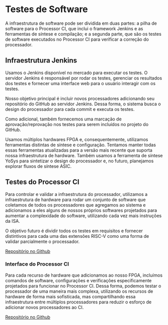 # Testes de Software

A infraestrutura de software pode ser dividida em duas partes: a pilha de software para o Processor CI, que inclui o framework Jenkins e as ferramentas de síntese e compilação; e a segunda parte, que são os testes de software executados no Processor CI para verificar a correção do processador.

## Infraestrutura Jenkins

Usamos o Jenkins disponível no mercado para executar os testes. O servidor Jenkins é responsável por rodar os testes, gerenciar os resultados dos testes e fornecer uma interface web para o usuário interagir com os testes.

Nosso objetivo principal é incluir novos processadores adicionando seu repositório do GitHub ao servidor Jenkins. Dessa forma, o sistema busca o design do processador para cada commit e executa os testes.

Como adicional, também fornecemos uma marcação de aprovação/reprovação nos testes para serem incluídos no projeto do GitHub.

Usamos múltiplos hardwares FPGA e, consequentemente, utilizamos ferramentas distintas de síntese e configuração. Tentamos manter todas essas ferramentas atualizadas para a versão mais recente que suporta nossa infraestrutura de hardware. Também usamos a ferramenta de síntese YoSys para sintetizar o design do processador e, no futuro, planejamos explorar fluxos de síntese ASIC.

## Testes do Processor CI

Para controlar e validar a infraestrutura do processador, utilizamos a infraestrutura de hardware para rodar um conjunto de software que coletamos de todos os processadores que agregamos ao sistema e adicionamos a eles alguns de nossos próprios softwares projetados para aumentar a complexidade do software, utilizando cada vez mais instruções da ISA.

O objetivo futuro é dividir todos os testes em requisitos e fornecer distintivos para cada uma das extensões RISC-V como uma forma de validar parcialmente o processador.

[Repositório no Github](https://github.com/LSC-Unicamp/processor-ci-tests)

### Interface do Processor CI

Para cada recurso de hardware que adicionamos ao nosso FPGA, incluímos comandos de software, configurações e verificações especificamente projetados para funcionar no Processor CI. Dessa forma, podemos testar o processador de uma maneira mais complexa, utilizando os recursos de hardware de forma mais sofisticada, mas compartilhando essa infraestrutura entre múltiplos processadores para reduzir o esforço de adicionar novos processadores ao CI.

[Repositório no Github](https://github.com/LSC-Unicamp/processor-ci)